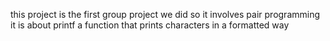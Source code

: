 this project is the first group project we did 
so it involves pair programming
it is about printf a function that prints characters in a formatted way
